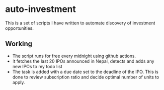 # auto-investment

This is a set of scripts I have written to automate discovery of investment opportunities.

## Working

- The script runs for free every midnight using github actions.
- It fetches the last 20 IPOs announced in Nepal, detects and adds any new IPOs to my todo list
- The task is added with a due date set to the deadline of the IPO. This is done to review subscription ratio and decide optimal number of units to apply.
